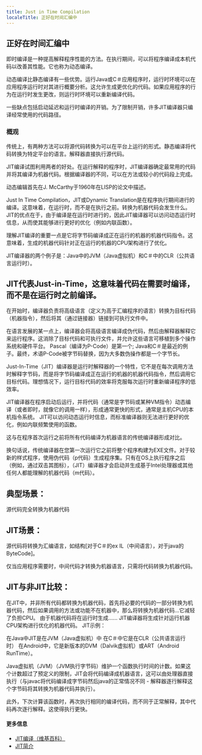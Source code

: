 ```yaml
---
title: Just in Time Compilation
localeTitle: 正好在时间汇编中
---
```

## 正好在时间汇编中

即时编译是一种提高解释程序性能的方法。在执行期间，可以将程序编译成本机代码以改善其性能。它也称为动态编译。

动态编译比静态编译有一些优势。运行Java或C＃应用程序时，运行时环境可以在应用程序运行时对其进行概要分析。这允许生成更优化的代码。如果应用程序的行为在运行时发生更改，则运行时环境可以重新编译代码。

一些缺点包括启动延迟和运行时编译的开销。为了限制开销，许多JIT编译器只编译经常使用的代码路径。

### 概观

传统上，有两种方法可以将源代码转换为可以在平台上运行的形式。静态编译将代码转换为特定平台的语言。解释器直接执行源代码。

JIT编译试图利用两者的好处。在运行解释的程序时，JIT编译器确定最常用的代码并将其编译为机器代码。根据编译器的不同，可以在方法或较小的代码段上完成。

动态编辑首先在J. McCarthy于1960年在LISP的论文中描述。

Just In Time Compilation，JIT或Dynamic Translation是在程序执行期间进行的编译。这意味着，在运行时，而不是在执行之前。转换为机器代码会发生什么。 JIT的优点在于，由于编译是在运行时进行的，因此JIT编译器可以访问动态运行时信息，从而使其能够进行更好的优化（例如内联函数）。

理解JIT编译的重要一点是它将字节码编译成正在运行的机器的机器代码指令。这意味着，生成的机器代码针对正在运行的机器的CPU架构进行了优化。

JIT编译器的两个例子是：Java中的JVM（Java虚拟机）和C＃中的CLR（公共语言运行时）。

## JIT代表Just-in-Time，这意味着代码在需要时编译，而不是在运行时之前编译。

在开始时，编译器负责将高级语言（定义为高于汇编程序的语言）转换为目标代码（机器指令），然后将其（通过链接器）链接到可执行文件中。

在语言发展的某一点上，编译器会将高级语言编译成伪代码，然后由解释器解释它来运行程序。这消除了目标代码和可执行文件，并允许这些语言可移植到多个操作系统和硬件平台。 Pascal（编译为P-Code）是第一个; Java和C＃是最近的例子。最终，术语P-Code被字节码替换，因为大多数伪操作都是一个字节长。

Just-In-Time（JIT）编译器是运行时解释器的一个特性，它不是在每次调用方法时解释字节码，而是将字节码编译成正在运行的机器的机器代码指令，然后调用它目标代码。理想情况下，运行目标代码的效率将克服每次运行时重新编译程序的低效率。

JIT编译器在程序启动后运行，并将代码（通常是字节码或某种VM指令）动态编译（或者即时，就像它的调用一样），形成通常更快的形式，通常是主机CPU的本机指令系统。 JIT可以访问动态运行时信息，而标准编译器则无法进行更好的优化，例如内联频繁使用的函数。

这与在程序首次运行之前将所有代码编译为机器语言的传统编译器形成对比。

换句话说，传统编译器在您第一次运行它之前将整个程序构建为EXE文件。对于较新的样式程序，使用伪代码（p代码）生成程序集。只有在OS上执行程序之后（例如，通过双击其图标），（JIT）编译器才会启动并生成基于Intel处理器或其他任何人都能理解的机器代码（m代码）。

## 典型场景：

源代码完全转换为机器代码

## JIT场景：

源代码将转换为汇编语言，如结构\[对于C＃的ex IL（中间语言），对于java的ByteCode\]。

仅当应用程序需要时，中间代码才转换为机器语言，只需将代码转换为机器代码。

## JIT与非JIT比较：

在JIT中，并非所有代码都转换为机器代码，首先将必要的代码的一部分转换为机器代码，然后如果调用的方法或功能不在机器中，那么将转换为机器代码...它减轻了负担CPU。 由于机器代码将在运行时生成...... JIT编译器将生成针对运行机器CPU架构进行优化的机器代码。 JIT示例：

在Java中JIT是在JVM（Java虚拟机）中 在C＃中它是在CLR（公共语言运行时） 在Android中，它是新版本的DVM（Dalvik虚拟机）或ART（Android RunTime）。

Java虚拟机（JVM）（JVM执行字节码）维护一个函数执行时间的计数。如果这个计数超过了预定义的限制，JIT会将代码编译成机器语言，这可以由处理器直接执行（与javac将代码编译成字节码然后java的正常情况不同 - 解释器逐行解释这个字节码将其转换为机器代码并执行）。

此外，下次计算该函数时，再次执行相同的编译代码，而不同于正常解释，其中代码再次逐行解释。这使得执行更快。

#### 更多信息

*   [JIT编译（维基百科）](https://en.wikipedia.org/wiki/Just-in-time_compilation)
*   [JIT简介](https://eli.thegreenplace.net/2013/11/05/how-to-jit-an-introduction/)